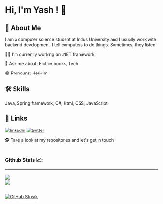 <!--
**Yash-Chandrani/Yash-Chandrani** is a ✨ _special_ ✨ repository because its `README.md` (this file) appears on your GitHub profile.

Here are some ideas to get you started:

- 🔭 I’m currently working on ...
- 🌱 I’m currently learning ...
- 👯 I’m looking to collaborate on ...
- 🤔 I’m looking for help with ...
- 💬 Ask me about ...
- 📫 How to reach me: ...
- 😄 Pronouns: ...
- ⚡ Fun fact: ...
[![portfolio](https://img.shields.io/badge/my_portfolio-000?style=for-the-badge&logo=ko-fi&logoColor=white)](https://katherineoelsner.com/)
-->


# Hi, I'm Yash ! 👋


## 🚀 About Me
I am a computer science student at Indus University and I usually work with backend development.  I tell computers to do things. Sometimes, they listen.

👩‍💻 I'm currently working on .NET framework 

💬 Ask me about: Fiction books, Tech

😄 Pronouns: He/Him


## 🛠 Skills
Java, Spring framework, C#, Html, CSS, JavaScript


## 🔗 Links
[![linkedin](https://img.shields.io/badge/linkedin-0A66C2?style=for-the-badge&logo=linkedin&logoColor=white)](https://www.linkedin.com/in/yash-chandrani-0618711b3/)
[![twitter](https://img.shields.io/badge/twitter-1DA1F2?style=for-the-badge&logo=twitter&logoColor=white)](https://twitter.com/yash_chandrani)


🕵 Take a look at my repositories and let's get in touch!<br>
<br>
### Github Stats 📈:
<hr>
<a href="https://github.com/Yash-Chandrani">
<img align="center" src="https://github-readme-stats.vercel.app/api?username=Yash-Chandrani&show_icons=true&include_all_commits=true&theme=midnight-purple&count_private=true">
</a>
<a href="https://github.com/remcohalman/github-readme-stats"><br>
<img align="center" src="https://github-readme-stats.anuraghazra1.vercel.app/api/top-langs/?username=Yash-Chandrani&layout=compact&theme=blue-green" />
</a>
<br>
<br>

[![GitHub Streak](https://github-readme-streak-stats.herokuapp.com/?user=Yash-Chandrani)](https://git.io/streak-stats)

